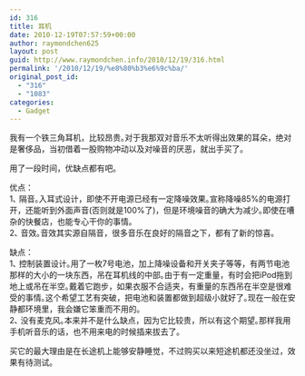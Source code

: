 ```yaml
---
id: 316
title: 耳机
date: 2010-12-19T07:57:59+00:00
author: raymondchen625
layout: post
guid: http://www.raymondchen.info/2010/12/19/316.html
permalink: '/2010/12/19/%e8%80%b3%e6%9c%ba/'
original_post_id:
  - "316"
  - "1083"
categories:
  - Gadget
---
```

我有一个铁三角耳机，比较昂贵｡对于我那双对音乐不太听得出效果的耳朵，绝对是奢侈品，当初借着一股购物冲动以及对噪音的厌恶，就出手买了｡

用了一段时间，优缺点都有吧｡

优点：  
1､ 隔音｡入耳式设计，即使不开电源已经有一定降噪效果｡宣称降噪85%的电源打开，还能听到外面声音(否则就是100%了)，但是环境噪音的确大为减少｡即使在嘈杂的快餐店，也能专心干你的事情｡  
2､ 音效｡音效其实源自隔音，很多音乐在良好的隔音之下，都有了新的惊喜｡

缺点：  
1､ 控制装置设计｡用了一枚7号电池，加上降噪设备和开关夹子等等，有两节电池那样的大小的一块东西，吊在耳机线的中部｡由于有一定重量，有时会把iPod拖到地上或吊在半空｡戴着它跑步，如果衣服不合适夹，有重量的东西吊在半空是很难受的事情｡这个希望工艺有突破，把电池和装置都做到超级小就好了｡现在一般在安静都环境里，我会嫌它笨重而不用的｡  
2､ 没有麦克风｡本来并不是什么缺点，因为它比较贵，所以有这个期望｡那样我用手机听音乐的话，也不用来电的时候插来拔去了｡

买它的最大理由是在长途机上能够安静睡觉，不过购买以来短途机都还没坐过，效果有待测试｡